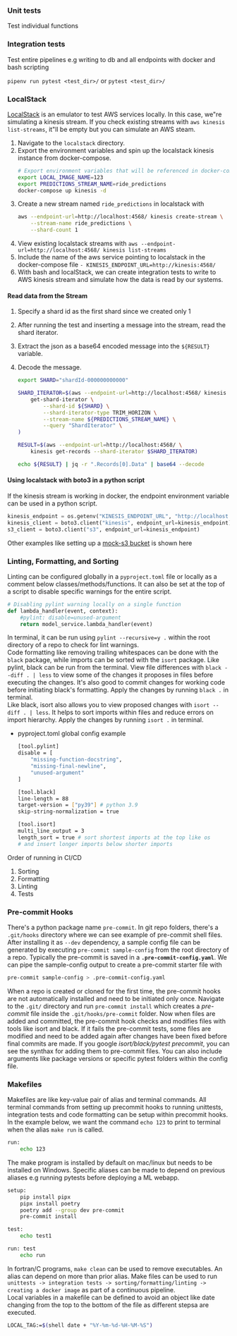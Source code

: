 ### Unit tests
Test individual functions

### Integration tests
Test entire pipelines e.g writing to db and all endpoints with docker and bash scripting

`pipenv run pytest <test_dir>/` or `pytest <test_dir>/`


### LocalStack
[LocalStack](https://github.com/localstack/localstack) is an emulator to test AWS services locally. In this case, we"re simulating a kinesis stream. If you check existing streams with `aws kinesis list-streams`, it"ll be empty but you can simulate an AWS steam. 
1. Navigate to the `localstack` directory.
2. Export the environment variables and spin up the localstack kinesis instance from docker-compose.
    ```bash
    # Export environment variables that will be referenced in docker-compose
    export LOCAL_IMAGE_NAME=123
    export PREDICTIONS_STREAM_NAME=ride_predictions
    docker-compose up kinesis -d
    ```
3. Create a new stream named `ride_predictions` in localstack with 
    ```bash
    aws --endpoint-url=http://localhost:4568/ kinesis create-stream \
        --stream-name ride_predictions \
        --shard-count 1
    ```
4. View existing localstack streams with `aws --endpoint-url=http://localhost:4568/ kinesis list-streams`
5. Include the name of the aws service pointing to localstack in the docker-compose file `- KINESIS_ENDPOINT_URL=http://kinesis:4568/`
6. With bash and localStack, we can create integration tests to write to AWS kinesis stream and simulate how the data is read by our systems.

#### Read data from the Stream
1. Specify a shard id as the first shard since we created only 1
2. After running the test and inserting a message into the stream, read the shard iterator.
3. Extract the json as a base64 encoded message into the `${RESULT}` variable.
4. Decode the message.

    ```bash
    export SHARD="shardId-000000000000"

    SHARD_ITERATOR=$(aws --endpoint-url=http://localhost:4568/ kinesis \
        get-shard-iterator \
            --shard-id ${SHARD} \
            --shard-iterator-type TRIM_HORIZON \
            --stream-name ${PREDICTIONS_STREAM_NAME} \
            --query "ShardIterator" \
    )

    RESULT=$(aws --endpoint-url=http://localhost:4568/ \
        kinesis get-records --shard-iterator $SHARD_ITERATOR)

    echo ${RESULT} | jq -r ".Records[0].Data" | base64 --decode
    ```

#### Using localstack with boto3 in a python script
If the kinesis stream is working in docker, the endpoint environment variable can be used in a python script.
```python
kinesis_endpoint = os.getenv("KINESIS_ENDPOINT_URL", "http://localhost:4568/")
kinesis_client = boto3.client("kinesis", endpoint_url=kinesis_endpoint)
s3_client = boto3.client("s3", endpoint_url=kinesis_endpoint)
```
Other examples like setting up a [mock-s3 bucket](https://docs.localstack.cloud/user-guide/aws/s3/) is shown here


### Linting, Formatting, and Sorting
Linting can be configured globally in a `pyproject.toml` file or locally as a comment below classes/methods/functions. It can also be set at the top of a script to disable specific warnings for the entire script. 
```python
# Disabling pylint warning locally on a single function
def lambda_handler(event, context):
    #pylint: disable=unused-argument
    return model_service.lambda_handler(event)
```
In terminal, it can be run using `pylint --recursive=y .` within the root directory of a repo to check for lint warnings. <br>
Code formatting like removing trailing whitespaces can be done with the `black` package, while imports can be sorted with the `isort` package. Like pylint, black can be run from the terminal. View file differences with `black --diff . | less` to view some of the changes it proposes in files before executing the changes. It's also good to commit changes for working code before initiating black's formatting. Apply the changes by running `black .` in terminal. <br>
Like black, isort also allows you to view proposed changes with `isort --diff . | less`. It helps to sort imports within files and reduce errors on import hierarchy. Apply the changes by running `isort .` in terminal. <br>


- pyproject.toml global config example
    ```bash
    [tool.pylint]
    disable = [
        "missing-function-docstring",
        "missing-final-newline",
        "unused-argument"
    ]

    [tool.black]
    line-length = 88
    target-version = ["py39"] # python 3.9
    skip-string-normalization = true

    [tool.isort]
    multi_line_output = 3
    length_sort = true # sort shortest imports at the top like os 
    # and insert longer imports below shorter imports
    ```

Order of running in CI/CD
1. Sorting
2. Formatting
3. Linting
4. Tests

### Pre-commit Hooks
There's a python package name `pre-commit`. In git repo folders, there's a `.git/hooks` directory where we can see example of pre-commit shell files.  After installing it as `--dev` dependency, a sample config file can be generated by executing `pre-commit sample-config` from the root directory of a repo. Typically the pre-commit is saved in a **`.pre-commit-config.yaml`**. We can pipe the sample-config output to create a pre-commit starter file with 
```bash
pre-commit sample-config > .pre-commit-config.yaml
```
When a repo is created or cloned for the first time, the pre-commit hooks are not automatically installed and need to be initiated only once. Navigate to the `.git/` directory and run `pre-commit install` which creates a *pre-commit* file inside the `.git/hooks/pre-commit` folder. Now when files are added and committed, the pre-commit hook checks and modifies files with tools like isort and black. If it fails the pre-commit tests, some files are modified and need to be added again after changes have been fixed before final commits are made. If you google *isort/black/pytest precommit*, you can see the synthax for adding them to pre-commit files. You can also include arguments like package versions or specific pytest folders within the config file.

### Makefiles
Makefiles are like key-value pair of alias and terminal commands. All terminal commands from setting up precommit hooks to running unittests, integration tests and code formatting can be setup within precommit hooks. In the example below, we want the command `echo 123` to print to terminal when the alias `make run` is called.
```bash
run:
    echo 123
```
The make program is installed by default on mac/linux but needs to be installed on Windows. Specific aliases can be made to depend on previous aliases e.g running pytests before deploying a ML webapp.
```bash
setup:
    pip install pipx
    pipx install poetry
    poetry add --group dev pre-commit
    pre-commit install

test:
    echo test1

run: test
    echo run
```
In fortran/C programs, `make clean` can be used to remove executables. An alias can depend on more than prior alias. Make files can be used to run `unittests -> integration tests -> sorting/formatting/linting -> creating a docker image` as part of a continuous pipeline. <br>
Local variables in a makefile can be defined to avoid an object like date changing from the top to the bottom of the file as different stepsa are executed.
```bash
LOCAL_TAG:=$(shell date + "%Y-%m-%d-%H-%M-%S")
```